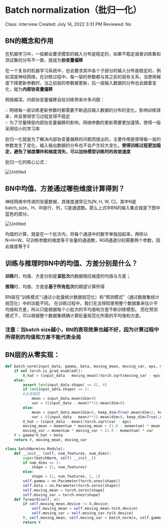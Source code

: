 # Batch normalization（批归一化）

Class: interview
Created: July 14, 2022 3:31 PM
Reviewed: No

## BN的概念和作用

在机器学习中，一般都会要求模型的输入分布是稳定的，如果不稳定或者训练集和测试集的分布不一致，就成为**协变量偏移**

在一个复杂的机器学习系统中，也会要求其中各个子部分的输入分布是稳定的，例如深度神经网络，在训练过程中，每一层的参数都与其之前的层有关系，当使用梯度下降更新参数时，当之前层的参数被更新，后一层输入数据的分布也会跟着变化，就为**内部协变量偏移**

网络越深，内部协变量偏移会给训练带来许多问题：

<aside>
💡 网络每一层训练更新参数时都需要不断适应输入数据的分布的变化，影响训练效率，并且使得学习过程变得不稳定

</aside>

<aside>
💡 为了尽量降低内部协变量偏移的影响，网络参数的更新需要更加谨慎，使得一般采用较小的学习率

</aside>

批归一化就是为了解决内部协变量偏移的问题而提出的，主要作用是使得每一层的参数发生了变化，输入输出数据的分布也不会产生较大变化，**使得训练过程更加稳定，避免了梯度爆炸和梯度消失，可以加快模型训练时的收敛速度**

批归一化的核心公式：

![Untitled](Batch%20normalization%EF%BC%88%E6%89%B9%E5%BD%92%E4%B8%80%E5%8C%96%EF%BC%89%20704cf48e4f6a472d90abca45b157413e/Untitled.png)

## ****BN中均值、方差通过哪些维度计算得到？****

神经网络中传递的张量数据，其维度通常记为[N, H, W, C]，其中N是batch_size，H、W是行、列，C是通道数。那么上式中BN的输入集合就是下图中蓝色的部分。

![Untitled](Batch%20normalization%EF%BC%88%E6%89%B9%E5%BD%92%E4%B8%80%E5%8C%96%EF%BC%89%20704cf48e4f6a472d90abca45b157413e/Untitled%201.png)

均值的计算，就是在一个批次内，将每个通道中的数字单独加起来，再除以N×H×W。可训练参数的维度等于张量的通道数，RGB通道分别需要两个参数，因此维度等于3

## ****训练与推理时BN中的均值、方差分别是什么？****

**训练**时，均值、方差分别是**该批次**内数据相应维度的均值与方差；

**推理**时，均值、方差是**基于所有批次**的期望计算所得

BN层在”训练模式“（通过小批量统计数据规范化）和“预测模式”（通过数据集统计规范化）中的功能不同。 在训练过程中，我们无法得知使用整个数据集来估计平均值和方差，所以只能根据每个小批次的平均值和方差不断训练模型。 而在预测模式下，可以根据整个数据集精确计算批量规范化所需的平均值和方差。

 

### **注意：当batch size越小，BN的表现效果也越不好，因为计算过程中所得到的均值和方差不能代表全局**

## BN层的从零实现：

```python
def batch_norm(input_data, gamma, beta, moving_mean, moving_var, eps, momentum):
    if not torch.is_grad_enabled():
        X_hat = (input_data - moving_mean)/torch.sqrt(moving_var - eps)
    else:
        assert len(input_data.shape) == (2, 4)
        if len(input_adta.shape) == 2:
        #全连接层
            mean = input_data.mean(dim=0)
            var = ((input_data - mean)**2).mean(dim=0)
        else:
            mean = input_data.mean(dim=0, keep_dim=True).mean(dim=2, keep_dim=True).mean(dim=3, keep_dim=True)
            var = ((input_data - mean)**2).mean(dim=0, keep_dim=True).mean(dim=2, keep_dim=True).mean(dim=3, keep_dim=True)
        X_hat = (input_data - mean)/torch.sqrt(var - eps)
        moving_mean = momentum * moving_mean + (1.0 - momentum) * mean
        moving_var = momentum * moving_var + (1.0 - momentum) * var
    Y = gamma*X_hat + beta
    return Y, moving_mean, moving_var

class batchNorm(nn.Module):
    def __init__ (self, num_features, num_dims):
        super(batchNorm, self) __init__()
        if num_dims == 2:
            shape = (1, num_features)
        else:
            shape = (1, num_features, 1, 1)
        self.gamma = nn.Parameter(torch.ones(shape))
        self.beta = nn.Parameter(torch.zeros(shape))
        self.moving_mean = torch.zeros(shape)
        self.moving_var = torch.ones(shape)
    def forward(self, x):
        if self.moving_mean.device != X.device:
            self.moving_mean = self.moving_mean.to(X.device)
            self.moving_var = self.moving_var.to(X.device)
        Y, self.moving_mean, self.moving_var = batch_norm(x, self.gamma, self.beta, self.moving_mean, self.moving_var, 1e-5, 0.9)
        return Y
```